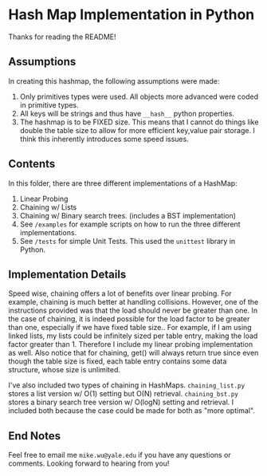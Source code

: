 # Hash Map Implementation in Python

Thanks for reading the README!

## Assumptions
In creating this hashmap, the following assumptions were made: 

  1. Only primitives types were used. All objects more advanced were coded in primitive types. 
  2. All keys will be strings and thus have ```__hash__``` python properties.
  3. The hashmap is to be FIXED size. This means that I cannot do things like double the table size to allow for more efficient key,value pair storage. I think this inherently introduces some speed issues. 

## Contents
In this folder, there are three different implementations of a HashMap:

  1. Linear Probing
  2. Chaining w/ Lists
  3. Chaining w/ Binary search trees. (includes a BST implementation)
  4. See ```/examples``` for example scripts on how to run the three different implementations.
  5. See ```/tests``` for simple Unit Tests. This used the ```unittest``` library in Python.

## Implementation Details

Speed wise, chaining offers a lot of benefits over linear probing. For example, chaining is much better at handling collisions. However, one of the instructions provided was that the load should never be greater than one. In the case of chaining, it is indeed possible for the load factor to be greater than one, especially if we have fixed table size.. For example, if I am using linked lists, my lists could be infinitely sized per table entry, making the load factor greater than 1. Therefore I include my linear probing implementation as well. Also notice that for chaining, get() will always return true since even though the table size is fixed, each table entry contains some data structure, whose size is unlimited. 

I've also included two types of chaining in HashMaps. ```chaining_list.py``` stores a list version w/ O(1) setting but O(N) retrieval. ```chaining_bst.py``` stores a binary search tree version w/ O(logN) setting and retrieval. I included both because the case could be made for both as "more optimal".

## End Notes
Feel free to email me ```mike.wu@yale.edu``` if you have any questions or comments. Looking forward to hearing from you!